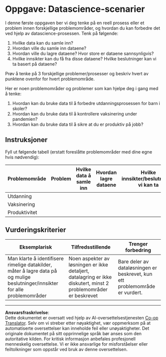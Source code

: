 <!--
CO_OP_TRANSLATOR_METADATA:
{
  "original_hash": "4e0f1773b9bee1be3b28f9fe2c71b3de",
  "translation_date": "2025-08-26T21:34:47+00:00",
  "source_file": "1-Introduction/01-defining-data-science/assignment.md",
  "language_code": "no"
}
-->
# Oppgave: Datascience-scenarier

I denne første oppgaven ber vi deg tenke på en reell prosess eller et problem innen forskjellige problemområder, og hvordan du kan forbedre det ved hjelp av datascience-prosessen. Tenk på følgende:

1. Hvilke data kan du samle inn?
1. Hvordan ville du samle inn dataene?
1. Hvordan ville du lagre dataene? Hvor store er dataene sannsynligvis?
1. Hvilke innsikter kan du få fra disse dataene? Hvilke beslutninger kan vi ta basert på dataene?

Prøv å tenke på 3 forskjellige problemer/prosesser og beskriv hvert av punktene ovenfor for hvert problemområde.

Her er noen problemområder og problemer som kan hjelpe deg i gang med å tenke:

1. Hvordan kan du bruke data til å forbedre utdanningsprosessen for barn i skoler?
1. Hvordan kan du bruke data til å kontrollere vaksinering under pandemien?
1. Hvordan kan du bruke data til å sikre at du er produktiv på jobb?

## Instruksjoner

Fyll ut følgende tabell (erstatt foreslåtte problemområder med dine egne hvis nødvendig):

| Problemområde | Problem | Hvilke data å samle inn | Hvordan lagre dataene | Hvilke innsikter/beslutninger vi kan ta | 
|---------------|---------|-------------------------|------------------------|-----------------------------------------|
| Utdanning     |         |                         |                        |                                         |
| Vaksinering   |         |                         |                        |                                         |
| Produktivitet |         |                         |                        |                                         |

## Vurderingskriterier

Eksemplarisk | Tilfredsstillende | Trenger forbedring
--- | --- | -- |
Man klarte å identifisere rimelige datakilder, måter å lagre data på og mulige beslutninger/innsikter for alle problemområder | Noen aspekter av løsningen er ikke detaljert, datalagring er ikke diskutert, minst 2 problemområder er beskrevet | Bare deler av dataløsningen er beskrevet, kun ett problemområde er vurdert.

---

**Ansvarsfraskrivelse**:  
Dette dokumentet er oversatt ved hjelp av AI-oversettelsestjenesten [Co-op Translator](https://github.com/Azure/co-op-translator). Selv om vi streber etter nøyaktighet, vær oppmerksom på at automatiserte oversettelser kan inneholde feil eller unøyaktigheter. Det originale dokumentet på sitt opprinnelige språk bør anses som den autoritative kilden. For kritisk informasjon anbefales profesjonell menneskelig oversettelse. Vi er ikke ansvarlige for misforståelser eller feiltolkninger som oppstår ved bruk av denne oversettelsen.